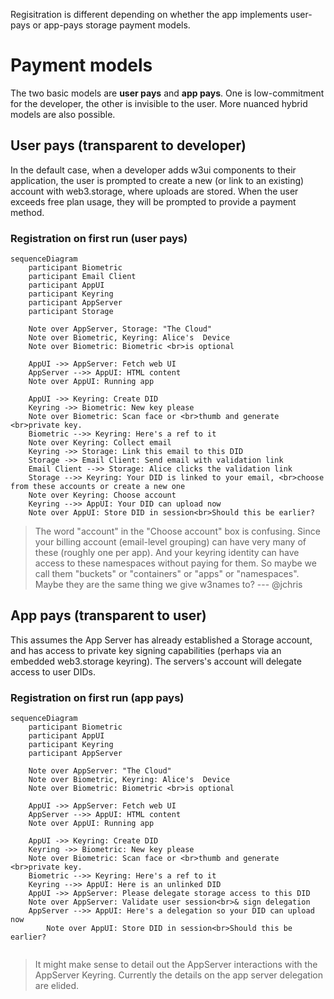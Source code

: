 Regisitration is different depending on whether the app implements user-pays or app-pays storage payment models.

# Payment models

The two basic models are **user pays** and **app pays**. One is low-commitment for the developer, the other is invisible to the user. More nuanced hybrid models are also possible.

## User pays (transparent to developer)

In the default case, when a developer adds w3ui components to their application, the user is prompted to create a new (or link to an existing) account with web3.storage, where uploads are stored. When the user exceeds free plan usage, they will be prompted to provide a payment method.

### Registration on first run (user pays)

```mermaid
sequenceDiagram
    participant Biometric
    participant Email Client
    participant AppUI
    participant Keyring
    participant AppServer
    participant Storage
    
    Note over AppServer, Storage: "The Cloud"
    Note over Biometric, Keyring: Alice's  Device
    Note over Biometric: Biometric <br>is optional
    
    AppUI ->> AppServer: Fetch web UI
    AppServer -->> AppUI: HTML content
    Note over AppUI: Running app
    
    AppUI ->> Keyring: Create DID
    Keyring ->> Biometric: New key please
    Note over Biometric: Scan face or <br>thumb and generate <br>private key.
    Biometric -->> Keyring: Here's a ref to it
    Note over Keyring: Collect email
    Keyring ->> Storage: Link this email to this DID
    Storage ->> Email Client: Send email with validation link
    Email Client -->> Storage: Alice clicks the validation link
    Storage -->> Keyring: Your DID is linked to your email, <br>choose from these accounts or create a new one
    Note over Keyring: Choose account
    Keyring -->> AppUI: Your DID can upload now
    Note over AppUI: Store DID in session<br>Should this be earlier?
```

> The word "account" in the "Choose account" box is confusing. Since your billing account (email-level grouping) can have very many of these (roughly one per app). And your keyring identity can have access to these namespaces without paying for them. So maybe we call them "buckets" or "containers" or "apps" or "namespaces". Maybe they are the same thing we give w3names to? --- @jchris 

## App pays (transparent to user)

This assumes the App Server has already established a Storage account, and has access to private key signing capabilities (perhaps via an embedded web3.storage keyring). The servers's account will delegate access to user DIDs.

### Registration on first run (app pays)


```mermaid
sequenceDiagram
    participant Biometric
    participant AppUI
    participant Keyring
    participant AppServer
    
    Note over AppServer: "The Cloud"
    Note over Biometric, Keyring: Alice's  Device
    Note over Biometric: Biometric <br>is optional
    
    AppUI ->> AppServer: Fetch web UI
    AppServer -->> AppUI: HTML content
    Note over AppUI: Running app
    
    AppUI ->> Keyring: Create DID
    Keyring ->> Biometric: New key please
    Note over Biometric: Scan face or <br>thumb and generate <br>private key.
    Biometric -->> Keyring: Here's a ref to it
    Keyring -->> AppUI: Here is an unlinked DID
    AppUI ->> AppServer: Please delegate storage access to this DID 
    Note over AppServer: Validate user session<br>& sign delegation
    AppServer -->> AppUI: Here's a delegation so your DID can upload now
        Note over AppUI: Store DID in session<br>Should this be earlier?
    
```

> It might make sense to detail out the AppServer interactions with the AppServer Keyring. Currently the details on the app server delegation are elided.

